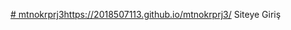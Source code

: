 [# mtnokrprj3](https://2018507113.github.io/mtnokrprj3/)https://2018507113.github.io/mtnokrprj3/
Siteye Giriş
